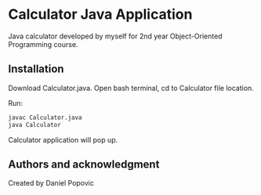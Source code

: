 # Calculator Java Application

Java calculator developed by myself for 2nd year Object-Oriented Programming course.

## Installation

Download Calculator.java. Open bash terminal, cd to Calculator file location.

Run:

```bash
javac Calculator.java
java Calculator
```

Calculator application will pop up. 

## Authors and acknowledgment
Created by Daniel Popovic
